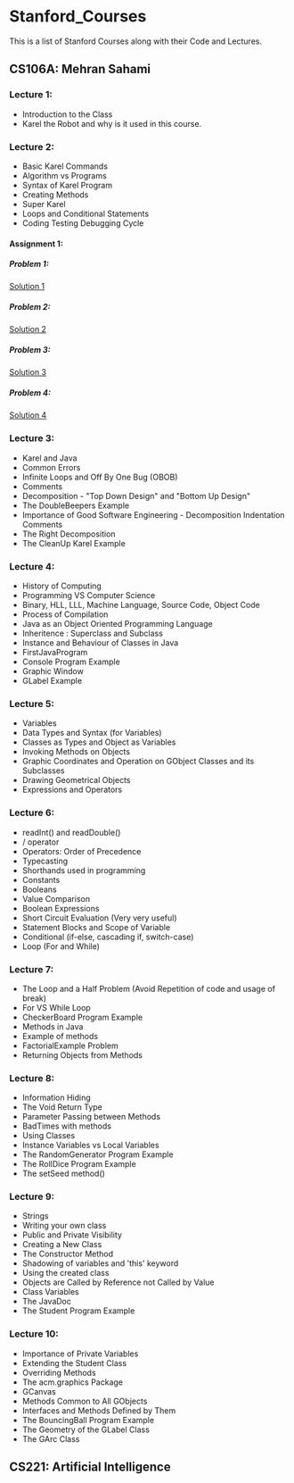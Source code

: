 # Stanford_Courses
This is a list of Stanford Courses along with their Code and Lectures.

## CS106A: Mehran Sahami
### Lecture 1:
* Introduction to the Class
* Karel the Robot and why is it used in this course.
### Lecture 2:
* Basic Karel Commands 
* Algorithm vs Programs
* Syntax of Karel Program
* Creating Methods
* Super Karel
* Loops and Conditional Statements
* Coding Testing Debugging Cycle
#### Assignment 1:
##### Problem 1:
[Solution 1](https://gist.github.com/riya1606/4c718d0d6dee650f6e3021b9c664600d)
##### Problem 2:
[Solution 2](https://gist.github.com/riya1606/b9a3dcfa809ba26bbc9783e5d29e95ec)
##### Problem 3:
[Solution 3](https://gist.github.com/riya1606/9b4670c10ab1e897356eafc7c4e23039)
##### Problem 4:
[Solution 4](https://gist.github.com/riya1606/081d8a71e2935468f29093ddc183cf1e)
### Lecture 3:
* Karel and Java
* Common Errors
* Infinite Loops and Off By One Bug (OBOB)
* Comments
* Decomposition - "Top Down Design" and "Bottom Up Design"
* The DoubleBeepers Example
* Importance of Good Software Engineering - Decomposition Indentation Comments
* The Right Decomposition 
* The CleanUp Karel Example
### Lecture 4:
* History of Computing
* Programming VS Computer Science
* Binary, HLL, LLL, Machine Language, Source Code, Object Code
* Process of Compilation
* Java as an Object Oriented Programming Language
* Inheritence : Superclass and Subclass
* Instance and Behaviour of Classes in Java
* FirstJavaProgram
* Console Program Example
* Graphic Window
* GLabel Example
### Lecture 5:
* Variables
* Data Types and Syntax (for Variables)
* Classes as Types and Object as Variables
* Invoking Methods on Objects
* Graphic Coordinates and Operation on GObject Classes and its Subclasses
* Drawing Geometrical Objects
* Expressions and Operators
### Lecture 6:
* readInt() and readDouble()
* / operator
* Operators: Order of Precedence
* Typecasting
* Shorthands used in programming
* Constants
* Booleans
* Value Comparison
* Boolean Expressions
* Short Circuit Evaluation (Very very useful)
* Statement Blocks and Scope of Variable
* Conditional (if-else, cascading if, switch-case)
* Loop (For and While)
### Lecture 7:
* The Loop and a Half Problem (Avoid Repetition of code and usage of break)
* For VS While Loop
* CheckerBoard Program Example
* Methods in Java
* Example of methods
* FactorialExample Problem
* Returning Objects from Methods
### Lecture 8:
* Information Hiding
* The Void Return Type
* Parameter Passing between Methods
* BadTimes with methods
* Using Classes
* Instance Variables vs Local Variables
* The RandomGenerator Program Example
* The RollDice Program Example
* The setSeed method()
### Lecture 9:
* Strings
* Writing your own class
* Public and Private Visibility
* Creating a New Class
* The Constructor Method
* Shadowing of variables and 'this' keyword
* Using the created class
* Objects are Called by Reference not Called by Value
* Class Variables
* The JavaDoc
* The Student Program Example
### Lecture 10:
*  Importance of Private Variables
*  Extending the Student Class
*  Overriding Methods
*  The acm.graphics Package
*  GCanvas
*  Methods Common to All GObjects
*  Interfaces and Methods Defined by Them
*  The BouncingBall Program Example
*  The Geometry of the GLabel Class
*  The GArc Class



## CS221: Artificial Intelligence
